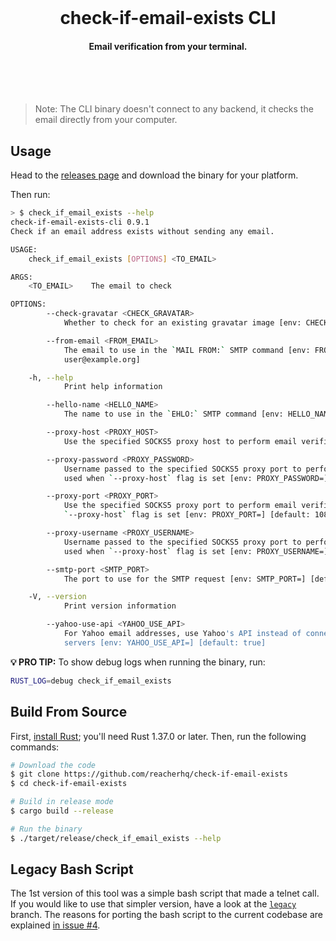 <br /><br /><br />

<h1 align="center">check-if-email-exists CLI</h1>
<h4 align="center">Email verification from your terminal.</h4>

<br /><br /><br />

> Note: The CLI binary doesn't connect to any backend, it checks the email directly from your computer.

## Usage

Head to the [releases page](https://github.com/reacherhq/check-if-email-exists/releases) and download the binary for your platform.

Then run:

```bash
> $ check_if_email_exists --help
check-if-email-exists-cli 0.9.1
Check if an email address exists without sending any email.

USAGE:
    check_if_email_exists [OPTIONS] <TO_EMAIL>

ARGS:
    <TO_EMAIL>    The email to check

OPTIONS:
        --check-gravatar <CHECK_GRAVATAR>
            Whether to check for an existing gravatar image [env: CHECK_GRAVATAR=] [default: false]

        --from-email <FROM_EMAIL>
            The email to use in the `MAIL FROM:` SMTP command [env: FROM_EMAIL=] [default:
            user@example.org]

    -h, --help
            Print help information

        --hello-name <HELLO_NAME>
            The name to use in the `EHLO:` SMTP command [env: HELLO_NAME=] [default: localhost]

        --proxy-host <PROXY_HOST>
            Use the specified SOCKS5 proxy host to perform email verification [env: PROXY_HOST=]

        --proxy-password <PROXY_PASSWORD>
            Username passed to the specified SOCKS5 proxy port to perform email verification. Only
            used when `--proxy-host` flag is set [env: PROXY_PASSWORD=]

        --proxy-port <PROXY_PORT>
            Use the specified SOCKS5 proxy port to perform email verification. Only used when
            `--proxy-host` flag is set [env: PROXY_PORT=] [default: 1080]

        --proxy-username <PROXY_USERNAME>
            Username passed to the specified SOCKS5 proxy port to perform email verification. Only
            used when `--proxy-host` flag is set [env: PROXY_USERNAME=]

        --smtp-port <SMTP_PORT>
            The port to use for the SMTP request [env: SMTP_PORT=] [default: 25]

    -V, --version
            Print version information

        --yahoo-use-api <YAHOO_USE_API>
            For Yahoo email addresses, use Yahoo's API instead of connecting directly to their SMTP
            servers [env: YAHOO_USE_API=] [default: true]
```

**💡 PRO TIP:** To show debug logs when running the binary, run:

```bash
RUST_LOG=debug check_if_email_exists
```

## Build From Source

First, [install Rust](https://www.rust-lang.org/tools/install); you'll need Rust 1.37.0 or later. Then, run the following commands:

```bash
# Download the code
$ git clone https://github.com/reacherhq/check-if-email-exists
$ cd check-if-email-exists

# Build in release mode
$ cargo build --release

# Run the binary
$ ./target/release/check_if_email_exists --help
```

## Legacy Bash Script

The 1st version of this tool was a simple bash script that made a telnet call. If you would like to use that simpler version, have a look at the [`legacy`](https://github.com/reacherhq/check-if-email-exists/tree/legacy) branch. The reasons for porting the bash script to the current codebase are explained [in issue #4](https://github.com/reacherhq/check-if-email-exists/issues/4).
